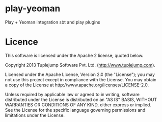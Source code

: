 play-yeoman
===========

Play + Yeoman integration sbt and play plugins


Licence
=======

This software is licensed under the Apache 2 license, quoted below.

Copyright 2013 Tuplejump Software Pvt. Ltd. (http://www.tuplejump.com).

Licensed under the Apache License, Version 2.0 (the "License"); you may not use this project except in compliance with the License. You may obtain a copy of the License at http://www.apache.org/licenses/LICENSE-2.0.

Unless required by applicable law or agreed to in writing, software distributed under the License is distributed on an "AS IS" BASIS, WITHOUT WARRANTIES OR CONDITIONS OF ANY KIND, either express or implied. See the License for the specific language governing permissions and limitations under the License.
